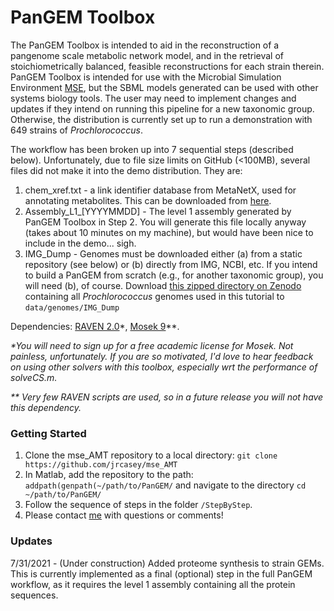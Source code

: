 # PanGEM Toolbox
The PanGEM Toolbox is intended to aid in the reconstruction of a pangenome scale metabolic network model, and in the retrieval of stoichiometrically balanced, feasible reconstructions for each strain therein. PanGEM Toolbox is intended for use with the Microbial Simulation Environment [MSE](https://github.com/jrcasey/mse_AMT), but the SBML models generated can be used with other systems biology tools. The user may need to implement changes and updates if they intend on running this pipeline for a new taxonomic group. Otherwise, the distribution is currently set up to run a demonstration with 649 strains of *Prochlorococcus*. 

The workflow has been broken up into 7 sequential steps (described below). Unfortunately, due to file size limits on GitHub (<100MB), several files did not make it into the demo distribution. They are:

1. chem_xref.txt - a link identifier database from MetaNetX, used for annotating metabolites. This can be downloaded from [here](https://www.metanetx.org/mnxdoc/mnxref.html).
2. Assembly\_L1\_[YYYYMMDD] - The level 1 assembly generated by PanGEM Toolbox in Step 2. You will generate this file locally anyway (takes about 10 minutes on my machine), but would have been nice to include in the demo... sigh.
3. IMG_Dump - Genomes must be downloaded either (a) from a static repository (see below) or (b) directly from IMG, NCBI, etc. If you intend to build a PanGEM from scratch (e.g., for another taxonomic group), you will need (b), of course. Download [this zipped directory on Zenodo](http://doi.org/10.5281/zenodo.4477905) containing all *Prochlorococcus* genomes used in this tutorial to `data/genomes/IMG_Dump`

Dependencies: [RAVEN 2.0](https://github.com/SysBioChalmers/RAVEN/wiki)\*, [Mosek 9](https://www.mosek.com/downloads/)\**. 

*\*You will need to sign up for a free academic license for Mosek. Not painless, unfortunately. If you are so motivated, I'd love to hear feedback on using other solvers with this toolbox, especially wrt the performance of solveCS.m.*

*\*\* Very few RAVEN scripts are used, so in a future release you will not have this dependency.*


### Getting Started
1. Clone the mse_AMT repository to a local directory: `git clone https://github.com/jrcasey/mse_AMT`
2. In Matlab, add the repository to the path: `addpath(genpath(~/path/to/PanGEM/` and navigate to the directory `cd ~/path/to/PanGEM/`
3. Follow the sequence of steps in the folder `/StepByStep`.
4. Please contact [me](https://jrcasey.github.io/) with questions or comments! 


### Updates
7/31/2021 - (Under construction) Added proteome synthesis to strain GEMs. This is currently implemented as a final (optional) step in the full PanGEM workflow, as it requires the level 1 assembly containing all the protein sequences. 
